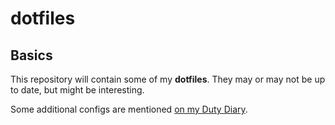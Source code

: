 dotfiles
========

## Basics

This repository will contain some of my **dotfiles**. They may or may not be up to date, but might be interesting.

Some additional configs are mentioned [on my Duty Diary](https://www.pchr8.net/d/dtb/configs/).
